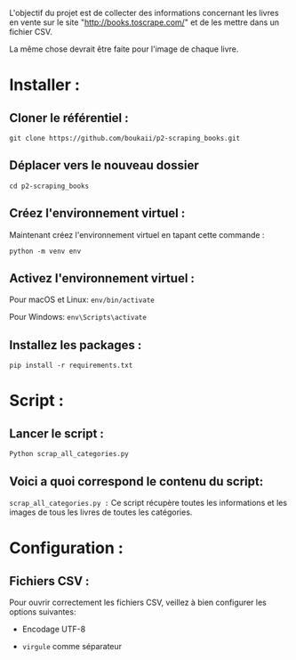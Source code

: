 L'objectif du projet est de collecter des informations concernant les livres en vente sur le site  "http://books.toscrape.com/" et de les mettre dans un fichier CSV.



La même chose devrait être faite pour l'image de chaque livre.





# Installer :




## Cloner le référentiel :

`git clone https://github.com/boukaii/p2-scraping_books.git`






## Déplacer vers le nouveau dossier

`cd p2-scraping_books`




## Créez l'environnement virtuel :


Maintenant créez l'environnement virtuel en tapant cette commande :

`python -m venv env`


## Activez l'environnement virtuel :

Pour macOS et Linux:  `env/bin/activate`

Pour Windows:  `env\Scripts\activate`


## Installez les packages :

`pip install -r requirements.txt`


# Script :


## Lancer le script :

`Python scrap_all_categories.py`




## Voici a quoi correspond le contenu du script:



`scrap_all_categories.py :` 
  Ce script récupère toutes les informations et les images de tous les livres de toutes les catégories.


# Configuration :



## Fichiers CSV :

Pour ouvrir correctement les fichiers CSV, veillez à bien configurer les options suivantes:

- Encodage UTF-8

- `virgule` comme séparateur